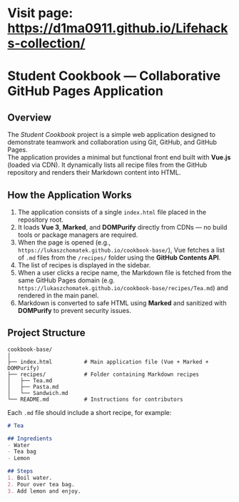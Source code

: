 # Visit page: https://d1ma0911.github.io/Lifehacks-collection/

# Student Cookbook — Collaborative GitHub Pages Application

## Overview
The *Student Cookbook* project is a simple web application designed to demonstrate teamwork and collaboration using Git, GitHub, and GitHub Pages.  
The application provides a minimal but functional front end built with **Vue.js** (loaded via CDN). It dynamically lists all recipe files from the GitHub repository and renders their Markdown content into HTML.

## How the Application Works
1. The application consists of a single `index.html` file placed in the repository root.  
2. It loads **Vue 3**, **Marked**, and **DOMPurify** directly from CDNs — no build tools or package managers are required.  
3. When the page is opened (e.g., `https://lukaszchomatek.github.io/cookbook-base/`), Vue fetches a list of `.md` files from the `/recipes/` folder using the **GitHub Contents API**.  
4. The list of recipes is displayed in the sidebar.  
5. When a user clicks a recipe name, the Markdown file is fetched from the same GitHub Pages domain (e.g. `https://lukaszchomatek.github.io/cookbook-base/recipes/Tea.md`) and rendered in the main panel.  
6. Markdown is converted to safe HTML using **Marked** and sanitized with **DOMPurify** to prevent security issues.  

## Project Structure
```
cookbook-base/
│
├── index.html          # Main application file (Vue + Marked + DOMPurify)
├── recipes/            # Folder containing Markdown recipes
│   ├── Tea.md
│   ├── Pasta.md
│   └── Sandwich.md
└── README.md           # Instructions for contributors
```

Each `.md` file should include a short recipe, for example:

```markdown
# Tea

## Ingredients
- Water  
- Tea bag  
- Lemon  

## Steps
1. Boil water.  
2. Pour over tea bag.  
3. Add lemon and enjoy.
```
